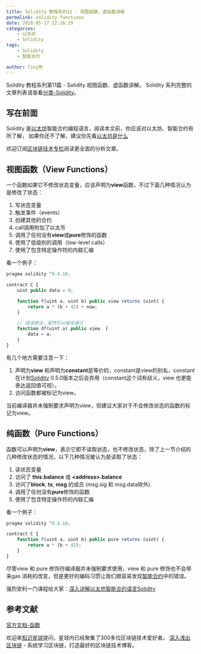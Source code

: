 ```yaml
---
title: Solidity 教程系列11 - 视图函数、虚函数讲解
permalink: solidity-functions
date: 2018-05-17 22:16:29
categories: 
    - 以太坊
    - Solidity
tags:
    - Solidity
    - 智能合约

author: Tiny熊
---
```


Solidity 教程系列第11篇 - Solidity 视图函数、虚函数讲解。
Solidity 系列完整的文章列表请查看[分类-Solidity](https://learnblockchain.cn/categories/ethereum/Solidity/)。

<!-- more -->

## 写在前面

Solidity 是[以太坊](https://learnblockchain.cn/2017/11/20/whatiseth/)智能合约编程语言，阅读本文前，你应该对以太坊、智能合约有所了解，
如果你还不了解，建议你先看[以太坊是什么](https://learnblockchain.cn/2017/11/20/whatiseth/)

欢迎订阅[区块链技术专栏](https://xiaozhuanlan.com/blockchaincore)阅读更全面的分析文章。

## 视图函数（View Functions）
一个函数如果它不修改状态变量，应该声明为**view**函数，不过下面几种情况认为是修改了状态：

1. 写状态变量
2. 触发事件（events）
3. 创建其他的合约
4. call调用附加了以太币
5. 调用了任何没有**view**或**pure**修饰的函数
6. 使用了低级别的调用（low-level calls）
7. 使用了包含特定操作符的内联汇编

看一个例子：

```js
pragma solidity ^0.4.16;

contract C {
    uint public data = 0;

    function f(uint a, uint b) public view returns (uint) {
        return a * (b + 42) + now;
    }

    // 错误做法，虽然可以编译通过
    function df(uint a) public view  {
        data = a;
    }
}

```

有几个地方需要注意一下：
1. 声明为**view** 和声明为**constant**是等价的，constant是view的别名，constant在计划[Solidity](https://learnblockchain.cn/docs/solidity/) 0.5.0版本之后会弃用（constant这个词有歧义，view 也更能表达返回值可视）。
2. 访问函数都被标记为view。

当前编译器并未强制要求声明为view，但建议大家对于不会修改状态的函数的标记为view。

## 纯函数（Pure Functions）

函数可以声明为**view**，表示它即不读取状态，也不修改状态，除了上一节介绍的几种修改状态的情况，以下几种情况被认为是读取了状态：
1. 读状态变量
2. 访问了 **this.balance** 或 **\<address>.balance**
3. 访问了**block**, **tx**, **msg** 的成员 (msg.sig 和 msg.data除外).
4. 调用了任何没有**pure**修饰的函数
5. 使用了包含特定操作符的内联汇编

看一个例子：

```js
pragma solidity ^0.4.16;

contract C {
    function f(uint a, uint b) public pure returns (uint) {
        return a * (b + 42);
    }
}
```

尽管view 和 pure 修饰符编译器并未强制要求使用，view 和 pure 修饰也不会带来gas 消耗的改变，但是更好的编码习惯让我们跟容易发现[智能合约](https://learnblockchain.cn/2018/01/04/understanding-smart-contracts/)中的错误。


强烈安利一门课程给大家：[深入详解以太坊智能合约语言Solidity](https://ke.qq.com/course/326528)

## 参考文献
[官方文档-函数](https://solidity.readthedocs.io/en/develop/contracts.html#functions)

欢迎来[知识星球](https://learnblockchain.cn/images/zsxq.png)提问，星球内已经聚集了300多位区块链技术爱好者。
[深入浅出区块链](https://learnblockchain.cn/) - 系统学习区块链，打造最好的区块链技术博客。

